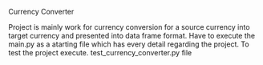 

Currency Converter

Project is mainly work for currency conversion for a source currency into target currency and presented into data frame format.
Have to execute the main.py as a atarting file which has every detail regarding the project.
To test the project execute. test_currency_converter.py file

